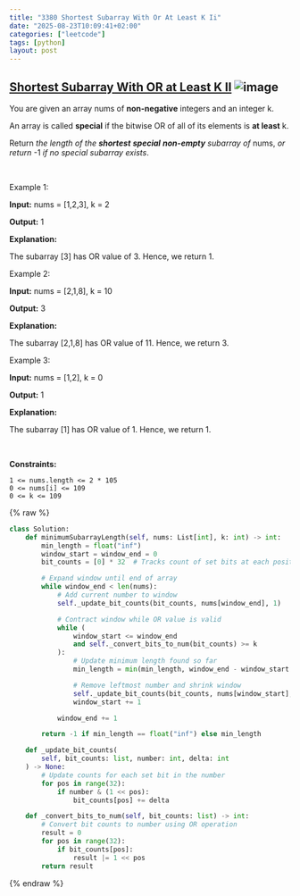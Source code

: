 ```yaml
---
title: "3380 Shortest Subarray With Or At Least K Ii"
date: "2025-08-23T10:09:41+02:00"
categories: ["leetcode"]
tags: [python]
layout: post
---
```


## [Shortest Subarray With OR at Least K II](https://leetcode.com/problems/shortest-subarray-with-or-at-least-k-ii) ![image](https://img.shields.io/badge/Difficulty-Medium-orange)

You are given an array nums of **non-negative** integers and an integer k.

An array is called **special** if the bitwise OR of all of its elements is **at least** k.

Return *the length of the **shortest** **special** **non-empty** subarray of* nums, *or return* -1 *if no special subarray exists*.

 

Example 1:

**Input:** nums = [1,2,3], k = 2

**Output:** 1

**Explanation:**

The subarray [3] has OR value of 3. Hence, we return 1.

Example 2:

**Input:** nums = [2,1,8], k = 10

**Output:** 3

**Explanation:**

The subarray [2,1,8] has OR value of 11. Hence, we return 3.

Example 3:

**Input:** nums = [1,2], k = 0

**Output:** 1

**Explanation:**

The subarray [1] has OR value of 1. Hence, we return 1.

 

**Constraints:**

	1 <= nums.length <= 2 * 105
	0 <= nums[i] <= 109
	0 <= k <= 109

{% raw %}
```python
class Solution:
    def minimumSubarrayLength(self, nums: List[int], k: int) -> int:
        min_length = float("inf")
        window_start = window_end = 0
        bit_counts = [0] * 32  # Tracks count of set bits at each position

        # Expand window until end of array
        while window_end < len(nums):
            # Add current number to window
            self._update_bit_counts(bit_counts, nums[window_end], 1)

            # Contract window while OR value is valid
            while (
                window_start <= window_end
                and self._convert_bits_to_num(bit_counts) >= k
            ):
                # Update minimum length found so far
                min_length = min(min_length, window_end - window_start + 1)

                # Remove leftmost number and shrink window
                self._update_bit_counts(bit_counts, nums[window_start], -1)
                window_start += 1

            window_end += 1

        return -1 if min_length == float("inf") else min_length

    def _update_bit_counts(
        self, bit_counts: list, number: int, delta: int
    ) -> None:
        # Update counts for each set bit in the number
        for pos in range(32):
            if number & (1 << pos):
                bit_counts[pos] += delta

    def _convert_bits_to_num(self, bit_counts: list) -> int:
        # Convert bit counts to number using OR operation
        result = 0
        for pos in range(32):
            if bit_counts[pos]:
                result |= 1 << pos
        return result
```
{% endraw %}
